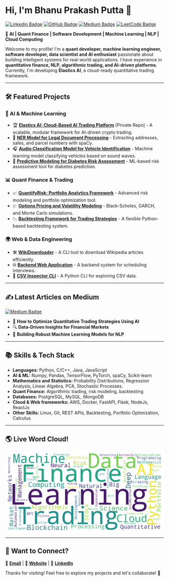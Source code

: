 # **Hi, I'm Bhanu Prakash Putta 👋**

[![Linkedin Badge](https://img.shields.io/badge/-LinkedIn-blue?style=flat&logo=Linkedin&logoColor=white&link=https://www.linkedin.com/in/bprakashputta/)](https://www.linkedin.com/in/bprakashputta/)
[![GitHub Badge](https://img.shields.io/badge/-GitHub-24292e?style=flat&logo=Github&logoColor=white&link=https://github.com/bprakashputta)](https://github.com/bprakashputta)
[![Medium Badge](https://img.shields.io/badge/-Medium-000000?style=flat&labelColor=000000&logo=Medium&link=https://medium.com/@bprakashputta)](https://medium.com/@bprakashputta)
[![LeetCode Badge](https://img.shields.io/badge/-LeetCode-orange?style=flat&logo=LeetCode&logoColor=white&link=https://leetcode.com/bprakashputta)](https://leetcode.com/bprakashputta)

🚀 **AI | Quant Finance | Software Development | Machine Learning | NLP | Cloud Computing**

Welcome to my profile! I'm a **quant developer, machine learning engineer, software developer, data scientist and AI enthusiast** passionate about building intelligent systems for real-world applications. I have experience in **quantitative finance, NLP, algorithmic trading, and AI-driven platforms**. Currently, I'm developing **Elastics AI**, a cloud-ready quantitative trading framework. 

---

## **🛠️ Featured Projects**

### **🔹 AI & Machine Learning**
- 🏆 **[Elastics AI: Cloud-Based AI Trading Platform](https://github.com/bprakashputta/Elastics-AI)** [Private Repo] - A scalable, modular framework for AI-driven crypto trading.
- 🤖 **[NER Model for Legal Document Processing](https://github.com/bprakashputta/NER_Legal_Extraction)** - Extracting addresses, sales, and parcel numbers with spaCy.
- 🎧 **[Audio Classification Model for Vehicle Identification](https://github.com/bprakashputta/Audio_Classification_Model_for_Vehicle_Identification)** - Machine learning model classifying vehicles based on sound waves.
- 🧠 **[Predictive Modeling for Diabetes Risk Assessment](https://github.com/bprakashputta/Predictive_Modeling_for_Diabetes_Risk_Assessment)** - ML-based risk assessment tool for diabetes prediction.

### **📊 Quant Finance & Trading**
- 📈 **[QuantifyRisk: Portfolio Analytics Framework](https://github.com/bprakashputta/QuantifyRisk)** - Advanced risk modeling and portfolio optimization tool.
- 💹 **[Options Pricing and Volatility Modeling](https://github.com/bprakashputta/OptionsPricing)** - Black-Scholes, GARCH, and Monte Carlo simulations.
- 📉 **[Backtesting Framework for Trading Strategies](https://github.com/bprakashputta/Backtest-Trading-Strategies)** - A flexible Python-based backtesting system.

### **🌍 Web & Data Engineering**
- 🛠 **[WikiDownloader](https://github.com/bprakashputta/WikiDownloader)** - A CLI tool to download Wikipedia articles efficiently.
- 🌐 **[Backend Web Application](https://github.com/bprakashputta/schedule_interview_backend_webapp)** - A backend system for scheduling interviews.
- 📝 **[CSV Inspector CLI](https://github.com/bprakashputta/CSV-Inspector)** - A Python CLI for exploring CSV data.

---

## **✍️ Latest Articles on Medium**
[![Medium Badge](https://img.shields.io/badge/-View%20my%20articles-000000?style=flat&labelColor=000000&logo=Medium&link=https://medium.com/@bprakashputta)](https://medium.com/@bprakashputta)
- 📢 **How to Optimize Quantitative Trading Strategies Using AI**
- 🔍 **Data-Driven Insights for Financial Markets**
- 🎯 **Building Robust Machine Learning Models for NLP**

---

## **📚 Skills & Tech Stack**
- **Languages:** Python, C/C++, Java, JavaScript
- **AI & ML:** Numpy, Pandas, TensorFlow, PyTorch, spaCy, Scikit-learn
- **Mathematics and Statistics:** Probability Distributions, Regression Analysis, Linear Algebra, PCA, Stochastic Processes.
- **Quant Finance:** Algorithmic trading, risk modeling, backtesting
- **Databases:** PostgreSQL, MySQL, MongoDB
- **Cloud & Web frameworks:** AWS, Docker, FastAPI, Flask, NodeJs, ReactJs
- **Other Skills:** Linux, Git, REST APIs, Backtesting, Portfolio Optimization, Calculus


---
## 🌎 Live Word Cloud!
![Live Word Cloud](https://raw.githubusercontent.com/bprakashputta/bprakashputta/main/wordcloud.png)

---

## **💬 Want to Connect?**
📩 **[Email](mailto:bprakashputta@gmail.com)** | 🏡 **[Website](https://bprakashputta.github.io/)** | 🤝 **[LinkedIn](https://www.linkedin.com/in/bprakashputta/)**

Thanks for visiting! Feel free to explore my projects and let's collaborate! 🚀

